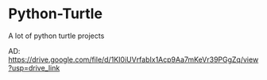 # Python-Turtle
A lot of python turtle projects

AD: https://drive.google.com/file/d/1KI0iUVrfabIx1Acp9Aa7mKeVr39PGgZq/view?usp=drive_link

